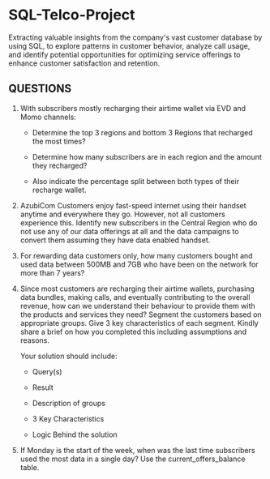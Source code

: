 # SQL-Telco-Project
Extracting valuable insights from the company's vast customer database by using SQL, to explore patterns in customer behavior, analyze call usage, and identify potential opportunities for optimizing service offerings to enhance customer satisfaction and retention.

## QUESTIONS

1. With subscribers mostly recharging their airtime wallet via EVD and Momo channels: 

    - Determine the top 3 regions and bottom 3 Regions that recharged the most times?   

    - Determine how many subscribers are in each region and the amount they recharged?   

    - Also indicate the percentage split between both types of their recharge wallet.

2. AzubiCom Customers enjoy fast-speed internet using their handset anytime and everywhere they go. However, not all customers experience this. Identify new subscribers in the Central Region who do not use any of our data offerings at all and the data campaigns to convert them assuming they have data enabled handset.

3. For rewarding data customers only, how many customers bought and used data between 500MB and 7GB who have been on the network for more than 7 years?

4. Since most customers are recharging their airtime wallets, purchasing data bundles, making calls, and eventually contributing to the overall revenue, how can we understand their behaviour to provide them with the products and services they need? Segment the customers based on appropriate groups. Give 3 key characteristics of each segment. Kindly share a brief on how you completed this including assumptions and reasons.  

    Your solution should include:  

    - Query(s)  

    - Result 

    - Description of groups  

    - 3 Key Characteristics 

    - Logic Behind the solution 


5. If Monday is the start of the week, when was the last time subscribers used the most data in a single day? Use the current_offers_balance table.
